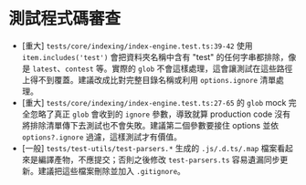 # 測試程式碼審查

- [重大] `tests/core/indexing/index-engine.test.ts:39-42` 使用 `item.includes('test')` 會把資料夾名稱中含有 "test" 的任何字串都排除，像是 `latest`、`contest` 等。實際的 `glob` 不會這樣處理，這會讓測試在這些路徑上得不到覆蓋。建議改成比對完整目錄名稱或利用 `options.ignore` 清單處理。
- [重大] `tests/core/indexing/index-engine.test.ts:27-65` 的 `glob` mock 完全忽略了真正 `glob` 會收到的 `ignore` 參數，導致就算 production code 沒有將排除清單傳下去測試也不會失敗。建議第二個參數要接住 options 並依 `options?.ignore` 過濾，這樣測試才有價值。
- [一般] `tests/test-utils/test-parsers.*` 生成的 `.js/.d.ts/.map` 檔案看起來是編譯產物，不應提交；否則之後修改 `test-parsers.ts` 容易遺漏同步更新。建議把這些檔案刪除並加入 `.gitignore`。
